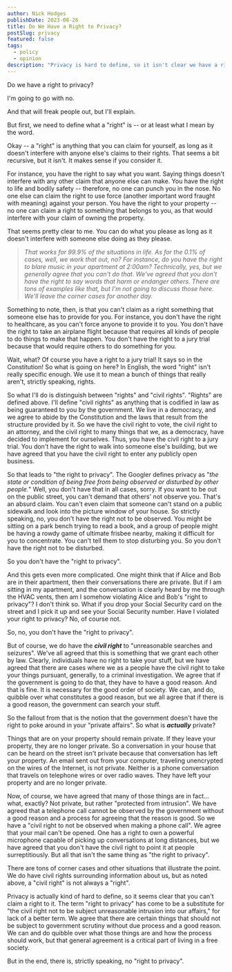 ```yaml
---
author: Nick Hodges
publishDate: 2023-08-26
title: Do We Have a Right to Privacy?
postSlug: privacy
featured: false
tags:
  - policy
  - opinion
description: "Privacy is hard to define, so it isn't clear we have a right to it"
---
```


Do we have a right to privacy?

I'm going to go with no.

And that will freak people out, but I'll explain.

But first, we need to define what a "right" is -- or at least what I mean by the word.

Okay -- a "right" is anything that you can claim for yourself, as long as it doesn't interfere with anyone else's claims to their rights. That seems a bit recursive, but it isn't. It makes sense if you consider it.

For instance, you have the right to say what you want. Saying things doesn't interfere with any other claim that anyone else can make. You have the right to life and bodily safety -- therefore, no one can punch you in the nose. No one else can claim the right to use force (another important word fraught with meaning) against your person. You have the right to your property -- no one can claim a right to something that belongs to you, as that would interfere with your claim of owning the property.

That seems pretty clear to me. You can do what you please as long as it doesn't interfere with someone else doing as they please.

> _That works for 99.9% of the situations in life. As for the 0.1% of cases, well, we work that out, no? For instance, do you have the right to blare music in your apartment at 2:00am? Technically, yes, but we generally agree that you can't do that. We've agreed that you don't have the right to say words that harm or endanger others. There are tons of examples like that, but I'm not going to discuss those here. We'll leave the corner cases for another day._

Something to note, then, is that you can't claim as a right something that someone else has to provide for you. For instance, you don't have the right to healthcare, as you can't force anyone to provide it to you. You don't have the right to take an airplane flight because that requires all kinds of people to do things to make that happen. You don't have the right to a jury trial because that would require others to do something for you.

Wait, what? Of course you have a right to a jury trial! It says so in the Constitution! So what is going on here? In English, the word "right" isn't really specific enough. We use it to mean a bunch of things that really aren't, strictly speaking, rights.

So what I'll do is distinguish between "rights" and "civil rights". "Rights" are defined above. I'll define "civil rights" as anything that is codified in law as being guaranteed to you by the government. We live in a democracy, and we agree to abide by the Constitution and the laws that result from the structure provided by it. So we have the civil right to vote, the civil right to an attorney, and the civil right to many things that we, as a democracy, have decided to implement for ourselves. Thus, you have the civil right to a jury trial. You don't have the right to walk into someone else's building, but we have agreed that you have the civil right to enter any publicly open business.

So that leads to "the right to privacy". The Googler defines privacy as "_the state or condition of being free from being observed or disturbed by other people._" Well, you don't have that in all cases, sorry. If you want to be out on the public street, you can't demand that others' not observe you. That's an absurd claim. You can't even claim that someone can't stand on a public sidewalk and look into the picture window of your house. So strictly speaking, no, you don't have the right not to be observed. You might be sitting on a park bench trying to read a book, and a group of people might be having a rowdy game of ultimate frisbee nearby, making it difficult for you to concentrate. You can't tell them to stop disturbing you. So you don't have the right not to be disturbed.

So you don't have the "right to privacy".

And this gets even more complicated. One might think that if Alice and Bob are in their apartment, then their conversations there are private. But if I am sitting in my apartment, and the conversation is clearly heard by me through the HVAC vents, then am I somehow violating Alice and Bob's "right to privacy"? I don't think so. What if you drop your Social Security card on the street and I pick it up and see your Social Security number. Have I violated your right to privacy? No, of course not.

So, no, you don't have the "right to privacy".

But of course, we do have the **_civil right_** to "unreasonable searches and seizures". We've all agreed that this is something that we grant each other by law. Clearly, individuals have no right to take your stuff, but we have agreed that there are cases where we as a people have the civil right to take your things pursuant, generally, to a criminal investigation. We agree that if the government is going to do that, they have to have a good reason. And that is fine. It is necessary for the good order of society. We can, and do, quibble over what constitutes a good reason, but we all agree that if there is a good reason, the government can search your stuff.

So the fallout from that is the notion that the government doesn't have the right to poke around in your "private affairs". So what is **_actually_** private?

Things that are on your property should remain private. If they leave your property, they are no longer private. So a conversation in your house that can be heard on the street isn't private because that conversation has left your property. An email sent out from your computer, traveling unencrypted on the wires of the Internet, is not private. Neither is a phone conversation that travels on telephone wires or over radio waves. They have left your property and are no longer private.

Now, of course, we have agreed that many of those things are in fact... what, exactly? Not private, but rather "protected from intrusion". We have agreed that a telephone call cannot be observed by the government without a good reason and a process for agreeing that the reason is good. So we have a "civil right to not be observed when making a phone call". We agree that your mail can't be opened. One has a right to own a powerful microphone capable of picking up conversations at long distances, but we have agreed that you don't have the civil right to point it at people surreptitiously. But all that isn't the same thing as "the right to privacy".

There are tons of corner cases and other situations that illustrate the point. We do have civil rights surrounding information about us, but as noted above, a "civil right" is not always a "right".

Privacy is actually kind of hard to define, so it seems clear that you can't claim a right to it. The term "right to privacy" has come to be a substitute for "the civil right not to be subject unreasonable intrusion into our affairs," for lack of a better term. We agree that there are certain things that should not be subject to government scrutiny without due process and a good reason. We can and do quibble over what those things are and how the process should work, but that general agreement is a critical part of living in a free society.

But in the end, there is, strictly speaking, no "right to privacy".
